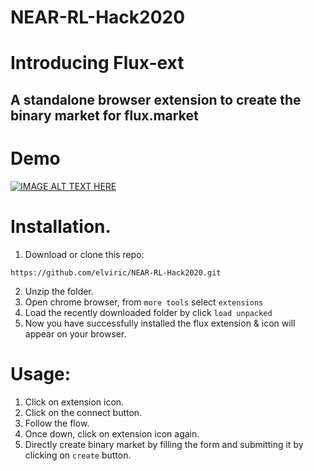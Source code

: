 # NEAR-RL-Hack2020

# Introducing Flux-ext

## A standalone browser extension to create the binary market for flux.market
# Demo
[![IMAGE ALT TEXT HERE](https://img.youtube.com/vi/YOUTUBE_VIDEO_ID_HERE/0.jpg)](https://youtu.be/4ZIGrTTLuU0)
# Installation.

1. Download or clone this repo:

  ```https://github.com/elviric/NEAR-RL-Hack2020.git```



2. Unzip the folder.
3. Open chrome browser, from ```more tools``` select ```extensions```
4. Load the recently downloaded folder by click ```load unpacked```
5. Now you have successfully installed the flux extension & icon will appear on your browser.

# Usage:
1. Click on extension icon.
2. Click on the connect button.
3. Follow the flow.
4. Once down, click on extension icon again.
5. Directly create binary market by filling the form and submitting it by clicking on ```create``` button.